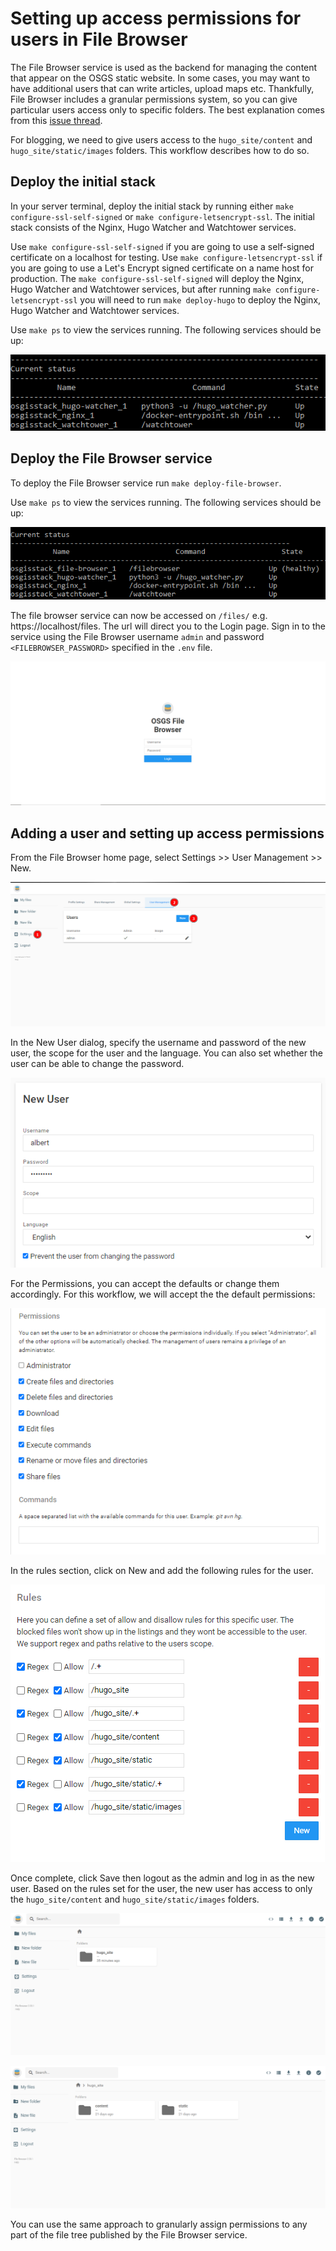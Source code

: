 # Setting up access permissions for users in File Browser

The File Browser service is used as the backend for managing the content that appear on the OSGS static website. In some cases, you may want to have additional users that can write articles, upload maps etc. Thankfully, File Browser includes a granular permissions system, so you can give particular users access only to specific folders. The best explanation comes from this [issue thread](https://github.com/filebrowser/filebrowser/issues/1034#issuecomment-667742701).

For blogging, we need to give users access to the `hugo_site/content` and `hugo_site/static/images` folders. This workflow describes how to do so.

## Deploy the initial stack

In your server terminal, deploy the initial stack by running either `make configure-ssl-self-signed` or `make configure-letsencrypt-ssl`. The initial stack consists of the Nginx, Hugo Watcher and Watchtower services.

Use `make configure-ssl-self-signed` if you are going to use a self-signed certificate on a localhost for testing. Use `make configure-letsencrypt-ssl` if you are going to use a Let's Encrypt signed certificate on a name host for production. The `make configure-ssl-self-signed` will deploy the Nginx, Hugo Watcher and Watchtower services, but after running `make configure-letsencrypt-ssl` you will need to run `make deploy-hugo` to deploy the Nginx, Hugo Watcher and Watchtower services.

Use `make ps` to view the services running. The following services should be up:

![Initial Stack](../img/pg-service-1.png)

## Deploy the File Browser service

To deploy the File Browser service run `make deploy-file-browser`. 

Use `make ps` to view the services running. The following services should be up:

![Services Up](../img/file-browser-8.png)


The file browser service can now be accessed on `/files/` e.g. https://localhost/files. The url will direct you to the Login page. Sign in to the service using the File Browser username `admin` and password `<FILEBROWSER_PASSWORD>` specified in the `.env` file.

![Log in Page](../image/../img/file-browser-1.png)

## Adding a user and setting up access permissions

From the File Browser home page, select Settings >> User Management >> New.

![File Browser Settings](../image/../img/file-browser-2.png)

In the New User dialog, specify the username and password of the new user, the scope for the user and the language. You can also set whether the user can be able to change the password.

![File Browser New User](../image/../img/file-browser-3.png)

For the Permissions, you can accept the defaults or change them accordingly. For this workflow, we will accept the the default permissions:

![File Browser New User Permissions](../image/../img/file-browser-4.png)

In the rules section, click on New and add the following rules for the user.

![File Browser New User Rules ](../image/../img/file-browser-5.png)

Once complete, click Save then logout as the admin and log in as the new user. Based on the rules set for the user, the new user has access to only the  `hugo_site/content` and `hugo_site/static/images` folders.

![File Browser Folder Access](../image/../img/file-browser-6.png)

![File Browser Folder Access](../image/../img/file-browser-7.png)

You can use the same approach to granularly assign permissions to any part of the file tree published by the File Browser service.
